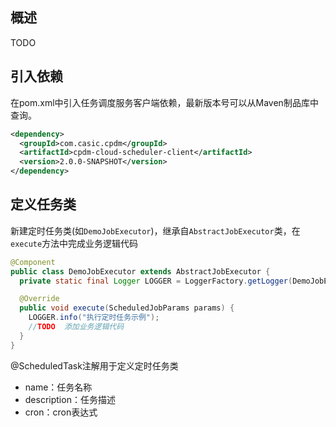 ## 概述
TODO


## 引入依赖
在pom.xml中引入任务调度服务客户端依赖，最新版本号可以从Maven制品库中查询。
```xml
<dependency>
  <groupId>com.casic.cpdm</groupId>
  <artifactId>cpdm-cloud-scheduler-client</artifactId>
  <version>2.0.0-SNAPSHOT</version>
</dependency>
```

## 定义任务类
新建定时任务类(如`DemoJobExecutor`)，继承自`AbstractJobExecutor`类，在`execute`方法中完成业务逻辑代码
```java
@Component
public class DemoJobExecutor extends AbstractJobExecutor {
  private static final Logger LOGGER = LoggerFactory.getLogger(DemoJobExecutor.class);

  @Override
  public void execute(ScheduledJobParams params) {
    LOGGER.info("执行定时任务示例");
    //TODO  添加业务逻辑代码
  }
}
```
@ScheduledTask注解用于定义定时任务类
* name：任务名称
* description：任务描述
* cron：cron表达式
